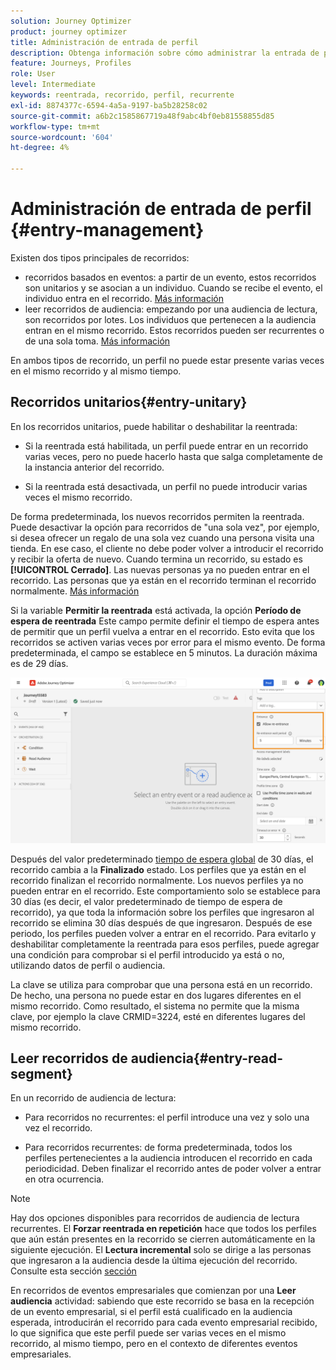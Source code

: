 ```yaml
---
solution: Journey Optimizer
product: journey optimizer
title: Administración de entrada de perfil
description: Obtenga información sobre cómo administrar la entrada de perfil
feature: Journeys, Profiles
role: User
level: Intermediate
keywords: reentrada, recorrido, perfil, recurrente
exl-id: 8874377c-6594-4a5a-9197-ba5b28258c02
source-git-commit: a6b2c1585867719a48f9abc4bf0eb81558855d85
workflow-type: tm+mt
source-wordcount: '604'
ht-degree: 4%

---
```



# Administración de entrada de perfil {#entry-management}

Existen dos tipos principales de recorridos:

* recorridos basados en eventos: a partir de un evento, estos recorridos son unitarios y se asocian a un individuo. Cuando se recibe el evento, el individuo entra en el recorrido. [Más información](#entry-unitary)
* leer recorridos de audiencia: empezando por una audiencia de lectura, son recorridos por lotes. Los individuos que pertenecen a la audiencia entran en el mismo recorrido. Estos recorridos pueden ser recurrentes o de una sola toma. [Más información](#entry-read-segment)

En ambos tipos de recorrido, un perfil no puede estar presente varias veces en el mismo recorrido y al mismo tiempo.

## Recorridos unitarios{#entry-unitary}

En los recorridos unitarios, puede habilitar o deshabilitar la reentrada:

* Si la reentrada está habilitada, un perfil puede entrar en un recorrido varias veces, pero no puede hacerlo hasta que salga completamente de la instancia anterior del recorrido.

* Si la reentrada está desactivada, un perfil no puede introducir varias veces el mismo recorrido.

De forma predeterminada, los nuevos recorridos permiten la reentrada. Puede desactivar la opción para recorridos de &quot;una sola vez&quot;, por ejemplo, si desea ofrecer un regalo de una sola vez cuando una persona visita una tienda. En ese caso, el cliente no debe poder volver a introducir el recorrido y recibir la oferta de nuevo. Cuando termina un recorrido, su estado es **[!UICONTROL Cerrado]**. Las nuevas personas ya no pueden entrar en el recorrido. Las personas que ya están en el recorrido terminan el recorrido normalmente. [Más información](journey-gs.md#entrance)

Si la variable **Permitir la reentrada** está activada, la opción **Período de espera de reentrada** Este campo permite definir el tiempo de espera antes de permitir que un perfil vuelva a entrar en el recorrido. Esto evita que los recorridos se activen varias veces por error para el mismo evento. De forma predeterminada, el campo se establece en 5 minutos. La duración máxima es de 29 días.

![](assets/journey-re-entrance.png)

Después del valor predeterminado [tiempo de espera global](journey-gs.md#global_timeout) de 30 días, el recorrido cambia a la **Finalizado** estado. Los perfiles que ya están en el recorrido finalizan el recorrido normalmente. Los nuevos perfiles ya no pueden entrar en el recorrido. Este comportamiento solo se establece para 30 días (es decir, el valor predeterminado de tiempo de espera de recorrido), ya que toda la información sobre los perfiles que ingresaron al recorrido se elimina 30 días después de que ingresaron. Después de ese periodo, los perfiles pueden volver a entrar en el recorrido. Para evitarlo y deshabilitar completamente la reentrada para esos perfiles, puede agregar una condición para comprobar si el perfil introducido ya está o no, utilizando datos de perfil o audiencia.

<!--
Due to the 30-day journey timeout, when journey re-entrance is not allowed, we cannot make sure the re-entrance blocking will work more than 30 days. Indeed, as we remove all information about persons who entered the journey 30 days after they enter, we cannot know the person entered previously, more than 30 days ago. -->

La clave se utiliza para comprobar que una persona está en un recorrido. De hecho, una persona no puede estar en dos lugares diferentes en el mismo recorrido. Como resultado, el sistema no permite que la misma clave, por ejemplo la clave CRMID=3224, esté en diferentes lugares del mismo recorrido.

## Leer recorridos de audiencia{#entry-read-segment}

En un recorrido de audiencia de lectura:

* Para recorridos no recurrentes: el perfil introduce una vez y solo una vez el recorrido.

* Para recorridos recurrentes: de forma predeterminada, todos los perfiles pertenecientes a la audiencia introducen el recorrido en cada periodicidad. Deben finalizar el recorrido antes de poder volver a entrar en otra ocurrencia.

>[!NOTE]
>
>Hay dos opciones disponibles para recorridos de audiencia de lectura recurrentes. El **Forzar reentrada en repetición** hace que todos los perfiles que aún están presentes en la recorrido se cierren automáticamente en la siguiente ejecución. El **Lectura incremental** solo se dirige a las personas que ingresaron a la audiencia desde la última ejecución del recorrido. Consulte esta sección [sección](../building-journeys/read-audience.md#configuring-segment-trigger-activity)

En recorridos de eventos empresariales que comienzan por una **Leer audiencia** actividad: sabiendo que este recorrido se basa en la recepción de un evento empresarial, si el perfil está cualificado en la audiencia esperada, introducirán el recorrido para cada evento empresarial recibido, lo que significa que este perfil puede ser varias veces en el mismo recorrido, al mismo tiempo, pero en el contexto de diferentes eventos empresariales.
